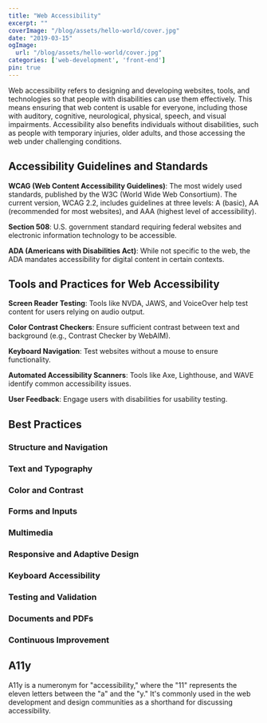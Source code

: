 ```yaml
---
title: "Web Accessibility"
excerpt: ""
coverImage: "/blog/assets/hello-world/cover.jpg"
date: "2019-03-15"
ogImage:
  url: "/blog/assets/hello-world/cover.jpg"
categories: ['web-development', 'front-end']
pin: true
---
```


Web accessibility refers to designing and developing websites, tools, and technologies so that people with disabilities can use them effectively. This means ensuring that web content is usable for everyone, including those with auditory, cognitive, neurological, physical, speech, and visual impairments. Accessibility also benefits individuals without disabilities, such as people with temporary injuries, older adults, and those accessing the web under challenging conditions.

## Accessibility Guidelines and Standards

**WCAG (Web Content Accessibility Guidelines)**: The most widely used standards, published by the W3C (World Wide Web Consortium). The current version, WCAG 2.2, includes guidelines at three levels: A (basic), AA (recommended for most websites), and AAA (highest level of accessibility).

**Section 508**: U.S. government standard requiring federal websites and electronic information technology to be accessible.

**ADA (Americans with Disabilities Act)**: While not specific to the web, the ADA mandates accessibility for digital content in certain contexts.

## Tools and Practices for Web Accessibility

**Screen Reader Testing**: Tools like NVDA, JAWS, and VoiceOver help test content for users relying on audio output.

**Color Contrast Checkers**: Ensure sufficient contrast between text and background (e.g., Contrast Checker by WebAIM).

**Keyboard Navigation**: Test websites without a mouse to ensure functionality.

**Automated Accessibility Scanners**: Tools like Axe, Lighthouse, and WAVE identify common accessibility issues.

**User Feedback**: Engage users with disabilities for usability testing.

## Best Practices

### Structure and Navigation

### Text and Typography

### Color and Contrast

### Forms and Inputs

### Multimedia

### Responsive and Adaptive Design

### Keyboard Accessibility

### Testing and Validation

### Documents and PDFs

### Continuous Improvement

## A11y

A11y is a numeronym for "accessibility," where the "11" represents the eleven letters between the "a" and the "y." It's commonly used in the web development and design communities as a shorthand for discussing accessibility.
